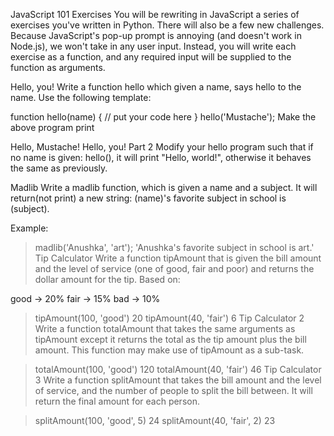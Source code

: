 JavaScript 101 Exercises
You will be rewriting in JavaScript a series of exercises you've written in Python. There will also be a few new challenges. Because JavaScript's pop-up prompt is annoying (and doesn't work in Node.js), we won't take in any user input. Instead, you will write each exercise as a function, and any required input will be supplied to the function as arguments.

Hello, you!
Write a function hello which given a name, says hello to the name. Use the following template:

function hello(name) {
  // put your code here
}
hello('Mustache');
Make the above program print

Hello, Mustache!
Hello, you! Part 2
Modify your hello program such that if no name is given: hello(), it will print "Hello, world!", otherwise it behaves the same as previously.

Madlib
Write a madlib function, which is given a name and a subject. It will return(not print) a new string: (name)'s favorite subject in school is (subject).

Example:

> madlib('Anushka', 'art');
'Anushka's favorite subject in school is art.'
Tip Calculator
Write a function tipAmount that is given the bill amount and the level of service (one of good, fair and poor) and returns the dollar amount for the tip. Based on:

good -> 20%
fair -> 15%
bad -> 10%
> tipAmount(100, 'good')
20
> tipAmount(40, 'fair')
6
Tip Calculator 2
Write a function totalAmount that takes the same arguments as tipAmount except it returns the total as the tip amount plus the bill amount. This function may make use of tipAmount as a sub-task.

> totalAmount(100, 'good')
120
> totalAmount(40, 'fair')
46
Tip Calculator 3
Write a function splitAmount that takes the bill amount and the level of service, and the number of people to split the bill between. It will return the final amount for each person.

> splitAmount(100, 'good', 5)
24
> splitAmount(40, 'fair', 2)
23